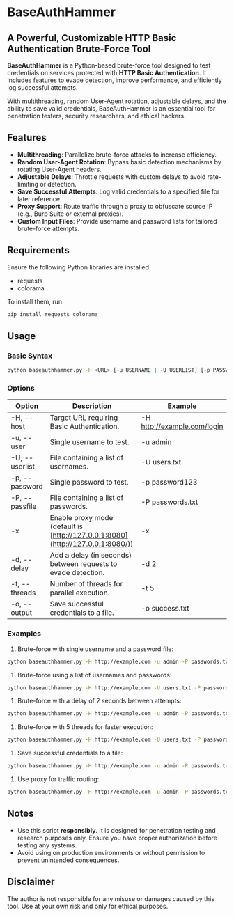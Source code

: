 # BaseAuthHammer

## A Powerful, Customizable HTTP Basic Authentication Brute-Force Tool

**BaseAuthHammer** is a Python-based brute-force tool designed to test credentials on services protected with **HTTP Basic Authentication**. It includes features to evade detection, improve performance, and efficiently log successful attempts.

With multithreading, random User-Agent rotation, adjustable delays, and the ability to save valid credentials, BaseAuthHammer is an essential tool for penetration testers, security researchers, and ethical hackers.

## Features

- **Multithreading**: Parallelize brute-force attacks to increase efficiency.
- **Random User-Agent Rotation**: Bypass basic detection mechanisms by rotating User-Agent headers.
- **Adjustable Delays**: Throttle requests with custom delays to avoid rate-limiting or detection.
- **Save Successful Attempts**: Log valid credentials to a specified file for later reference.
- **Proxy Support**: Route traffic through a proxy to obfuscate source IP (e.g., Burp Suite or external proxies).
- **Custom Input Files**: Provide username and password lists for tailored brute-force attempts.

## Requirements

Ensure the following Python libraries are installed:

- requests
- colorama

To install them, run:

```bash
pip install requests colorama
```

## Usage

### Basic Syntax

```bash
python baseauthhammer.py -H <URL> [-u USERNAME | -U USERLIST] [-p PASSWORD | -P PASSFILE] [options]
```

### Options

| **Option** | **Description** | **Example** |
| --- | --- | --- |
| -H, --host | Target URL requiring Basic Authentication. | -H http://example.com/login |
| -u, --user | Single username to test. | -u admin |
| -U, --userlist | File containing a list of usernames. | -U users.txt |
| -p, --password | Single password to test. | -p password123 |
| -P, --passfile | File containing a list of passwords. | -P passwords.txt |
| -x | Enable proxy mode (default is [http://127.0.0.1:8080](http://127.0.0.1:8080/)) | -x |
| -d, --delay | Add a delay (in seconds) between requests to evade detection. | -d 2 |
| -t, --threads | Number of threads for parallel execution. | -t 5 |
| -o, --output | Save successful credentials to a file. | -o success.txt |

### Examples

1. Brute-force with single username and a password file:

```bash
python baseauthhammer.py -H http://example.com -u admin -P passwords.txt
```

1. Brute-force using a list of usernames and passwords:

```bash
python baseauthhammer.py -H http://example.com -U users.txt -P passwords.txt
```

1. Brute-force with a delay of 2 seconds between attempts:

```bash
python baseauthhammer.py -H http://example.com -u admin -P passwords.txt -d 2
```

1. Brute-force with 5 threads for faster execution:

```bash
python baseauthhammer.py -H http://example.com -U users.txt -P passwords.txt -t 5
```

1. Save successful credentials to a file:

```bash
python baseauthhammer.py -H http://example.com -u admin -P passwords.txt -o success.txt
```

1. Use proxy for traffic routing:

```bash
python baseauthhammer.py -H http://example.com -u admin -P passwords.txt -x
```

## Notes

- Use this script **responsibly**. It is designed for penetration testing and research purposes only. Ensure you have proper authorization before testing any systems.
- Avoid using on production environments or without permission to prevent unintended consequences.

## Disclaimer

The author is not responsible for any misuse or damages caused by this tool. Use at your own risk and only for ethical purposes.
